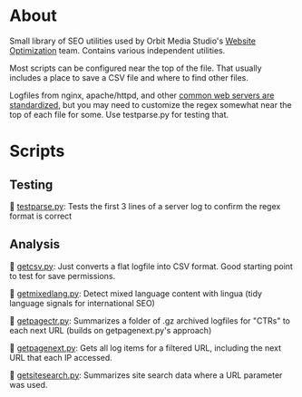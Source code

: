 # About

Small library of SEO utilities used by Orbit Media Studio's [Website Optimization](https://www.orbitmedia.com/website-optimization/) team. Contains various independent utilities.

Most scripts can be configured near the top of the file. That usually includes a place to save a CSV file and where to find other files.

Logfiles from nginx, apache/httpd, and other [common web servers are standardized](https://en.wikipedia.org/wiki/Common_Log_Format), but you may need to customize the regex somewhat near the top of each file for some. Use testparse.py for testing that.

# Scripts

## Testing

🐍 [testparse.py](https://github.com/Orbit-Media-Studios/wo-scripts/blob/main/testparse.py): Tests the first 3 lines of a server log to confirm the regex format is correct

## Analysis 

🐍 [getcsv.py](https://github.com/Orbit-Media-Studios/wo-scripts/blob/main/getcsv.py): Just converts a flat logfile into CSV format. Good starting point to test for save permissions.  

🐍 [getmixedlang.py](https://github.com/Orbit-Media-Studios/wo-scripts/blob/main/getmixedlang.py): Detect mixed language content with lingua (tidy language signals for international SEO)  

🐍 [getpagectr.py](https://github.com/Orbit-Media-Studios/wo-scripts/blob/main/getpagectr.py): Summarizes a folder of .gz archived logfiles for "CTRs" to each next URL (builds on getpagenext.py's approach)  

🐍 [getpagenext.py](https://github.com/Orbit-Media-Studios/wo-scripts/blob/main/getpagenext.py): Gets all log items for a filtered URL, including the next URL that each IP accessed.  

🐍 [getsitesearch.py](https://github.com/Orbit-Media-Studios/wo-scripts/blob/main/getsitesearch.py): Summarizes site search data where a URL parameter was used.
